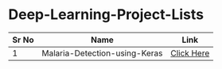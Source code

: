 # Deep-Learning-Project-Lists



| Sr No | Name | Link |
|  ---         |    ---    |          ---       |
| 1| Malaria-Detection-using-Keras  |[Click Here](https://github.com/ervishuu/Malaria-detection-using-deep-learning)   |
